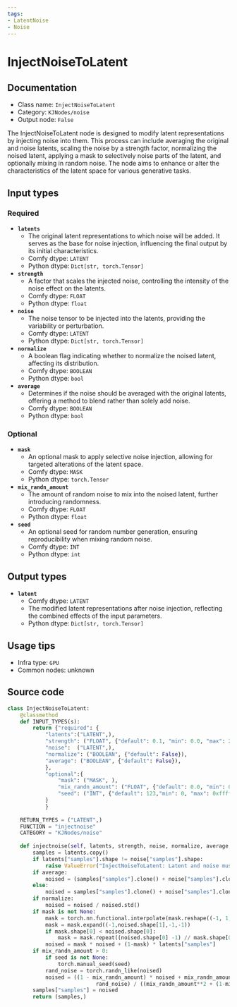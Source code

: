 ```yaml
---
tags:
- LatentNoise
- Noise
---
```


# InjectNoiseToLatent
## Documentation
- Class name: `InjectNoiseToLatent`
- Category: `KJNodes/noise`
- Output node: `False`

The InjectNoiseToLatent node is designed to modify latent representations by injecting noise into them. This process can include averaging the original and noise latents, scaling the noise by a strength factor, normalizing the noised latent, applying a mask to selectively noise parts of the latent, and optionally mixing in random noise. The node aims to enhance or alter the characteristics of the latent space for various generative tasks.
## Input types
### Required
- **`latents`**
    - The original latent representations to which noise will be added. It serves as the base for noise injection, influencing the final output by its initial characteristics.
    - Comfy dtype: `LATENT`
    - Python dtype: `Dict[str, torch.Tensor]`
- **`strength`**
    - A factor that scales the injected noise, controlling the intensity of the noise effect on the latents.
    - Comfy dtype: `FLOAT`
    - Python dtype: `float`
- **`noise`**
    - The noise tensor to be injected into the latents, providing the variability or perturbation.
    - Comfy dtype: `LATENT`
    - Python dtype: `Dict[str, torch.Tensor]`
- **`normalize`**
    - A boolean flag indicating whether to normalize the noised latent, affecting its distribution.
    - Comfy dtype: `BOOLEAN`
    - Python dtype: `bool`
- **`average`**
    - Determines if the noise should be averaged with the original latents, offering a method to blend rather than solely add noise.
    - Comfy dtype: `BOOLEAN`
    - Python dtype: `bool`
### Optional
- **`mask`**
    - An optional mask to apply selective noise injection, allowing for targeted alterations of the latent space.
    - Comfy dtype: `MASK`
    - Python dtype: `torch.Tensor`
- **`mix_randn_amount`**
    - The amount of random noise to mix into the noised latent, further introducing randomness.
    - Comfy dtype: `FLOAT`
    - Python dtype: `float`
- **`seed`**
    - An optional seed for random number generation, ensuring reproducibility when mixing random noise.
    - Comfy dtype: `INT`
    - Python dtype: `int`
## Output types
- **`latent`**
    - Comfy dtype: `LATENT`
    - The modified latent representations after noise injection, reflecting the combined effects of the input parameters.
    - Python dtype: `Dict[str, torch.Tensor]`
## Usage tips
- Infra type: `GPU`
- Common nodes: unknown


## Source code
```python
class InjectNoiseToLatent:
    @classmethod
    def INPUT_TYPES(s):
        return {"required": {
            "latents":("LATENT",),  
            "strength": ("FLOAT", {"default": 0.1, "min": 0.0, "max": 200.0, "step": 0.0001}),
            "noise":  ("LATENT",),
            "normalize": ("BOOLEAN", {"default": False}),
            "average": ("BOOLEAN", {"default": False}),
            },
            "optional":{
                "mask": ("MASK", ),
                "mix_randn_amount": ("FLOAT", {"default": 0.0, "min": 0.0, "max": 1000.0, "step": 0.001}),
                "seed": ("INT", {"default": 123,"min": 0, "max": 0xffffffffffffffff, "step": 1}),
            }
            }
    
    RETURN_TYPES = ("LATENT",)
    FUNCTION = "injectnoise"
    CATEGORY = "KJNodes/noise"
        
    def injectnoise(self, latents, strength, noise, normalize, average, mix_randn_amount=0, seed=None, mask=None):
        samples = latents.copy()
        if latents["samples"].shape != noise["samples"].shape:
            raise ValueError("InjectNoiseToLatent: Latent and noise must have the same shape")
        if average:
            noised = (samples["samples"].clone() + noise["samples"].clone()) / 2
        else:
            noised = samples["samples"].clone() + noise["samples"].clone() * strength
        if normalize:
            noised = noised / noised.std()
        if mask is not None:
            mask = torch.nn.functional.interpolate(mask.reshape((-1, 1, mask.shape[-2], mask.shape[-1])), size=(noised.shape[2], noised.shape[3]), mode="bilinear")
            mask = mask.expand((-1,noised.shape[1],-1,-1))
            if mask.shape[0] < noised.shape[0]:
                mask = mask.repeat((noised.shape[0] -1) // mask.shape[0] + 1, 1, 1, 1)[:noised.shape[0]]
            noised = mask * noised + (1-mask) * latents["samples"]
        if mix_randn_amount > 0:
            if seed is not None:
                torch.manual_seed(seed)
            rand_noise = torch.randn_like(noised)
            noised = ((1 - mix_randn_amount) * noised + mix_randn_amount *
                            rand_noise) / ((mix_randn_amount**2 + (1-mix_randn_amount)**2) ** 0.5)
        samples["samples"] = noised
        return (samples,)

```
